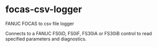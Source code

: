 # focas-csv-logger
FANUC FOCAS to csv file logger

Connects to a FANUC FS0iD, FS0iF, FS30iA or FS30iB control to read specified parameters and diagnostics.
